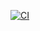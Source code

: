 [![CI](https://github.com/hilalalhakani/NodeCrypto/actions/workflows/ios.yml/badge.svg?branch=main)](https://github.com/hilalalhakani/NodeCrypto/actions/workflows/ios.yml)
